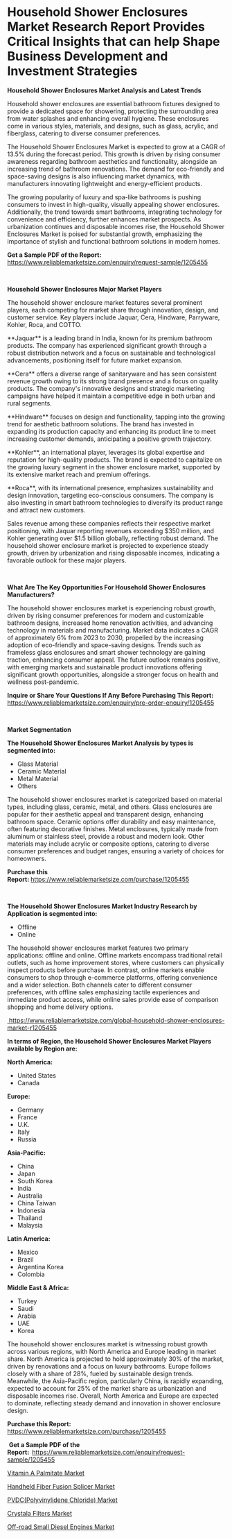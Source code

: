 <p><h1>Household Shower Enclosures Market Research Report Provides Critical Insights that can help Shape Business Development and Investment Strategies</h1></p><p><strong>Household Shower Enclosures Market Analysis and Latest Trends</strong></p>
<p><p>Household shower enclosures are essential bathroom fixtures designed to provide a dedicated space for showering, protecting the surrounding area from water splashes and enhancing overall hygiene. These enclosures come in various styles, materials, and designs, such as glass, acrylic, and fiberglass, catering to diverse consumer preferences.</p><p>The Household Shower Enclosures Market is expected to grow at a CAGR of 13.5% during the forecast period. This growth is driven by rising consumer awareness regarding bathroom aesthetics and functionality, alongside an increasing trend of bathroom renovations. The demand for eco-friendly and space-saving designs is also influencing market dynamics, with manufacturers innovating lightweight and energy-efficient products.</p><p>The growing popularity of luxury and spa-like bathrooms is pushing consumers to invest in high-quality, visually appealing shower enclosures. Additionally, the trend towards smart bathrooms, integrating technology for convenience and efficiency, further enhances market prospects. As urbanization continues and disposable incomes rise, the Household Shower Enclosures Market is poised for substantial growth, emphasizing the importance of stylish and functional bathroom solutions in modern homes.</p></p>
<p><strong>Get a Sample PDF of the Report:&nbsp;</strong> <a href="https://www.reliablemarketsize.com/enquiry/request-sample/1205455?utm_campaign=1293&utm_medium=2&utm_source=Github&utm_content=ia&utm_term=16102024&utm_id=household-shower-enclosures">https://www.reliablemarketsize.com/enquiry/request-sample/1205455</a></p>
<p>&nbsp;</p>
<p><strong>Household Shower Enclosures Major Market Players</strong></p>
<p><p>The household shower enclosure market features several prominent players, each competing for market share through innovation, design, and customer service. Key players include Jaquar, Cera, Hindware, Parryware, Kohler, Roca, and COTTO.</p><p>**Jaquar** is a leading brand in India, known for its premium bathroom products. The company has experienced significant growth through a robust distribution network and a focus on sustainable and technological advancements, positioning itself for future market expansion.</p><p>**Cera** offers a diverse range of sanitaryware and has seen consistent revenue growth owing to its strong brand presence and a focus on quality products. The company's innovative designs and strategic marketing campaigns have helped it maintain a competitive edge in both urban and rural segments.</p><p>**Hindware** focuses on design and functionality, tapping into the growing trend for aesthetic bathroom solutions. The brand has invested in expanding its production capacity and enhancing its product line to meet increasing customer demands, anticipating a positive growth trajectory.</p><p>**Kohler**, an international player, leverages its global expertise and reputation for high-quality products. The brand is expected to capitalize on the growing luxury segment in the shower enclosure market, supported by its extensive market reach and premium offerings.</p><p>**Roca**, with its international presence, emphasizes sustainability and design innovation, targeting eco-conscious consumers. The company is also investing in smart bathroom technologies to diversify its product range and attract new customers.</p><p>Sales revenue among these companies reflects their respective market positioning, with Jaquar reporting revenues exceeding $350 million, and Kohler generating over $1.5 billion globally, reflecting robust demand. The household shower enclosure market is projected to experience steady growth, driven by urbanization and rising disposable incomes, indicating a favorable outlook for these major players.</p></p>
<p>&nbsp;</p>
<p><strong>What Are The Key Opportunities For Household Shower Enclosures Manufacturers?</strong></p>
<p><p>The household shower enclosures market is experiencing robust growth, driven by rising consumer preferences for modern and customizable bathroom designs, increased home renovation activities, and advancing technology in materials and manufacturing. Market data indicates a CAGR of approximately 6% from 2023 to 2030, propelled by the increasing adoption of eco-friendly and space-saving designs. Trends such as frameless glass enclosures and smart shower technology are gaining traction, enhancing consumer appeal. The future outlook remains positive, with emerging markets and sustainable product innovations offering significant growth opportunities, alongside a stronger focus on health and wellness post-pandemic.</p></p>
<p><strong>Inquire or Share Your Questions If Any Before Purchasing This Report:</strong> <a href="https://www.reliablemarketsize.com/enquiry/pre-order-enquiry/1205455?utm_campaign=1293&utm_medium=2&utm_source=Github&utm_content=ia&utm_term=16102024&utm_id=household-shower-enclosures">https://www.reliablemarketsize.com/enquiry/pre-order-enquiry/1205455</a></p>
<p>&nbsp;</p>
<p><strong>Market Segmentation</strong></p>
<p><strong>The Household Shower Enclosures Market Analysis by types is segmented into:</strong></p>
<p><ul><li>Glass Material</li><li>Ceramic Material</li><li>Metal Material</li><li>Others</li></ul></p>
<p><p>The household shower enclosures market is categorized based on material types, including glass, ceramic, metal, and others. Glass enclosures are popular for their aesthetic appeal and transparent design, enhancing bathroom space. Ceramic options offer durability and easy maintenance, often featuring decorative finishes. Metal enclosures, typically made from aluminum or stainless steel, provide a robust and modern look. Other materials may include acrylic or composite options, catering to diverse consumer preferences and budget ranges, ensuring a variety of choices for homeowners.</p></p>
<p><strong>Purchase this Report:&nbsp;</strong><a href="https://www.reliablemarketsize.com/purchase/1205455?utm_campaign=1293&utm_medium=2&utm_source=Github&utm_content=ia&utm_term=16102024&utm_id=household-shower-enclosures">https://www.reliablemarketsize.com/purchase/1205455</a></p>
<p>&nbsp;</p>
<p><strong>The Household Shower Enclosures Market Industry Research by Application is segmented into:</strong></p>
<p><ul><li>Offline</li><li>Online</li></ul></p>
<p><p>The household shower enclosures market features two primary applications: offline and online. Offline markets encompass traditional retail outlets, such as home improvement stores, where customers can physically inspect products before purchase. In contrast, online markets enable consumers to shop through e-commerce platforms, offering convenience and a wider selection. Both channels cater to different consumer preferences, with offline sales emphasizing tactile experiences and immediate product access, while online sales provide ease of comparison shopping and home delivery options.</p></p>
<p><a href="https://www.reliablemarketsize.com/global-household-shower-enclosures-market-r1205455?utm_campaign=1293&utm_medium=2&utm_source=Github&utm_content=ia&utm_term=16102024&utm_id=household-shower-enclosures">&nbsp;https://www.reliablemarketsize.com/global-household-shower-enclosures-market-r1205455</a></p>
<p><strong>In terms of Region, the Household Shower Enclosures Market Players available by Region are:</strong></p>
<p>
    <p> <strong> North America: </strong>
        <ul>
            <li>United States</li>
            <li>Canada</li>
        </ul>
        </p> 
    <p> <strong> Europe: </strong>
        <ul>
            <li>Germany</li>
            <li>France</li>
            <li>U.K.</li>
            <li>Italy</li>
            <li>Russia</li>
        </ul>
        </p> 
    <p> <strong> Asia-Pacific: </strong>
        <ul>
            <li>China</li>
            <li>Japan</li>
            <li>South Korea</li>
            <li>India</li>
            <li>Australia</li>
            <li>China Taiwan</li>
            <li>Indonesia</li>
            <li>Thailand</li>
            <li>Malaysia</li>
        </ul>
        </p> 
    <p> <strong> Latin America: </strong>
        <ul>
            <li>Mexico</li>
            <li>Brazil</li>
            <li>Argentina Korea</li>
            <li>Colombia</li>
        </ul>
        </p> 
    <p> <strong> Middle East & Africa: </strong>
        <ul>
            <li>Turkey</li>
            <li>Saudi</li>
            <li>Arabia</li>
            <li>UAE</li>
            <li>Korea</li>
        </ul>
    </p>
    </p>
<p><p>The household shower enclosures market is witnessing robust growth across various regions, with North America and Europe leading in market share. North America is projected to hold approximately 30% of the market, driven by renovations and a focus on luxury bathrooms. Europe follows closely with a share of 28%, fueled by sustainable design trends. Meanwhile, the Asia-Pacific region, particularly China, is rapidly expanding, expected to account for 25% of the market share as urbanization and disposable incomes rise. Overall, North America and Europe are expected to dominate, reflecting steady demand and innovation in shower enclosure design.</p></p>
<p><strong>Purchase this Report: </strong><a href="https://www.reliablemarketsize.com/purchase/1205455?utm_campaign=1293&utm_medium=2&utm_source=Github&utm_content=ia&utm_term=16102024&utm_id=household-shower-enclosures">https://www.reliablemarketsize.com/purchase/1205455</a></p>
<p>&nbsp;<strong>Get a Sample PDF of the Report:&nbsp;&nbsp;</strong><a href="https://www.reliablemarketsize.com/enquiry/request-sample/1205455?utm_campaign=1293&utm_medium=2&utm_source=Github&utm_content=ia&utm_term=16102024&utm_id=household-shower-enclosures">https://www.reliablemarketsize.com/enquiry/request-sample/1205455</a></p>
<p><strong></strong></p>
<p><p><a href="https://www.linkedin.com/pulse/market-dynamics-future-trends-global-vitamin-palmitate-flzwe?trk=public_post_embed_feed-article-content&utm_campaign=1293&utm_medium=2&utm_source=Github&utm_content=ia&utm_term=16102024&utm_id=household-shower-enclosures">Vitamin A Palmitate Market</a></p><p><a href="https://issuu.com/reportprime-2/docs/handheld-fiber-fusion-splicer-marke_0c2b87d54b3f43?utm_campaign=1293&utm_medium=2&utm_source=Github&utm_content=ia&utm_term=16102024&utm_id=household-shower-enclosures">Handheld Fiber Fusion Splicer Market</a></p><p><a href="https://github.com/herbtbgfennig/Market-Research-Report-List-1/blob/main/pvdcpolyvinylidene-chloride-market.md?utm_campaign=1293&utm_medium=2&utm_source=Github&utm_content=ia&utm_term=16102024&utm_id=household-shower-enclosures">PVDC(Polyvinylidene Chloride) Market</a></p><p><a href="https://issuu.com/reportprime-2/docs/crystala-filters-market-size-2030.p_0b407defec02a1?utm_campaign=1293&utm_medium=2&utm_source=Github&utm_content=ia&utm_term=16102024&utm_id=household-shower-enclosures">Crystala Filters Market</a></p><p><a href="https://github.com/ardeliap6te/Market-Research-Report-List-1/blob/main/off-road-small-diesel-engines-market.md?utm_campaign=1293&utm_medium=2&utm_source=Github&utm_content=ia&utm_term=16102024&utm_id=household-shower-enclosures">Off-road Small Diesel Engines Market</a></p></p>
